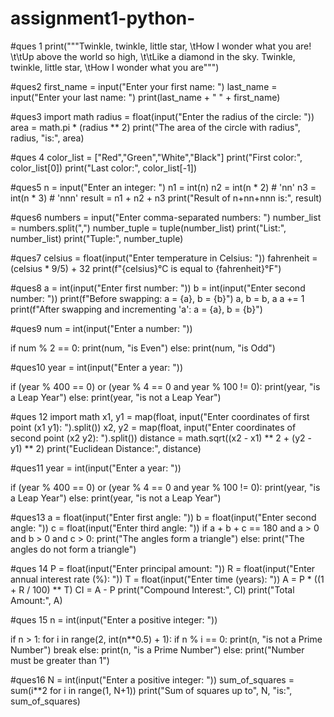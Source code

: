 # assignment1-python-
#ques 1
print("""Twinkle, twinkle, little star,
\tHow I wonder what you are!
\t\tUp above the world so high,
\t\tLike a diamond in the sky.
Twinkle, twinkle, little star,
\tHow I wonder what you are""")


#ques2
first_name = input("Enter your first name: ")
last_name = input("Enter your last name: ")
print(last_name + " " + first_name)


#ques3
import math
radius = float(input("Enter the radius of the circle: "))
area = math.pi * (radius ** 2)
print("The area of the circle with radius", radius, "is:", area)

#ques 4
color_list = ["Red","Green","White","Black"]
print("First color:", color_list[0])
print("Last color:", color_list[-1])

#ques5
n = input("Enter an integer: ")
n1 = int(n)
n2 = int(n * 2)   # 'nn'
n3 = int(n * 3)   # 'nnn'
result = n1 + n2 + n3
print("Result of n+nn+nnn is:", result)


#ques6
numbers = input("Enter comma-separated numbers: ")
number_list = numbers.split(",")
number_tuple = tuple(number_list)
print("List:", number_list)
print("Tuple:", number_tuple)

#ques7
celsius = float(input("Enter temperature in Celsius: "))
fahrenheit = (celsius * 9/5) + 32
print(f"{celsius}°C is equal to {fahrenheit}°F")

#ques8
a = int(input("Enter first number: "))
b = int(input("Enter second number: "))
print(f"Before swapping: a = {a}, b = {b}")
a, b = b, a
a += 1
print(f"After swapping and incrementing 'a': a = {a}, b = {b}")


#ques9
num = int(input("Enter a number: "))

if num % 2 == 0:
    print(num, "is Even")
else:
    print(num, "is Odd")

#ques10
year = int(input("Enter a year: "))

if (year % 400 == 0) or (year % 4 == 0 and year % 100 != 0):
    print(year, "is a Leap Year")
else:
    print(year, "is not a Leap Year")


#ques 12
import math
x1, y1 = map(float, input("Enter coordinates of first point (x1 y1): ").split())
x2, y2 = map(float, input("Enter coordinates of second point (x2 y2): ").split())
distance = math.sqrt((x2 - x1) ** 2 + (y2 - y1) ** 2)
print("Euclidean Distance:", distance)


#ques11
year = int(input("Enter a year: "))

if (year % 400 == 0) or (year % 4 == 0 and year % 100 != 0):
    print(year, "is a Leap Year")
else:
    print(year, "is not a Leap Year")


#ques13
a = float(input("Enter first angle: "))
b = float(input("Enter second angle: "))
c = float(input("Enter third angle: "))
if a + b + c == 180 and a > 0 and b > 0 and c > 0:
    print("The angles form a triangle")
else:
    print("The angles do not form a triangle")


#ques 14
P = float(input("Enter principal amount: "))
R = float(input("Enter annual interest rate (%): "))
T = float(input("Enter time (years): "))
A = P * ((1 + R / 100) ** T)
CI = A - P
print("Compound Interest:", CI)
print("Total Amount:", A)


#ques 15
n = int(input("Enter a positive integer: "))

if n > 1:
    for i in range(2, int(n**0.5) + 1):
        if n % i == 0:
            print(n, "is not a Prime Number")
            break
    else:
        print(n, "is a Prime Number")
else:
    print("Number must be greater than 1")

    
#ques16
N = int(input("Enter a positive integer: "))
sum_of_squares = sum(i**2 for i in range(1, N+1))
print("Sum of squares up to", N, "is:", sum_of_squares)
    
